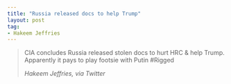 ```yaml
---
title: "Russia released docs to help Trump"
layout: post
tag:
- Hakeem Jeffries
---
```


> CIA concludes Russia released stolen docs to hurt HRC &amp; help Trump. Apparently it pays to play footsie with Putin #Rigged
>
> <cite>Hakeem Jeffries, via Twitter</cite>
